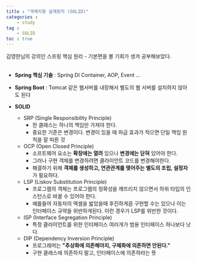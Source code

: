```yaml
---
title : "객체지향 설계원칙 (SOLID)"
categories : 
    - study
tag :
    - SOLID
toc : true
---
```


김영한님의 강의인 스프링 핵심 원리 - 기본편을 볼 기회가 생겨 공부해보았다.<br><br>

- **Spring 핵심 기술** : Spring DI Container, AOP, Event ...

- **Spring Boot** : Tomcat 같은 웹서버를 내장해서 별도의 웹 서버를 설치하지 않아도 된다  

- **SOLID**
    - SRP (Single Responsibility Principle)
        - 한 클래스는 하나의 책임만 가져야 한다.
        - 중요한 기준은 변경이다. 변경이 있을 때 파급 효과가 적으면 단일 책임 원칙을 잘 따른 것
    - OCP (Open Closed Principle)
        - 소프트웨어 요소는 **확장에는 열려** 있으나 **변경에는 닫혀** 있어야 한다.
        - 그러나 구현 객체를 변경하려면 클라이언트 코드를 변경해야한다.
        - 해결하기 위해 **객체를 생성하고, 연관관계를 맺어주는 별도의 조립, 설정자**가 필요하다.
    - LSP (Liskov Substitution Principle)
        - 프로그램의 객체는 프로그램의 정확성을 깨뜨리지 않으면서 하위 타입의 인스턴스로 바꿀 수 있어야 한다.
        - 예를들어 자동차의 엑셀을 밟았을때 후진하게끔 구현할 수는 있으나 이는 인터페이스 규약을 위반하게된다. 이런 경우가 LSP를 위반한 것이다.
    - ISP (Interface Segregation Principle)
        - 특정 클라이언트를 위한 인터페이스 여러개가 범용 인터페이스 하나보다 낫다.
    - DIP (Dependency Inversion Principle)
        - 프로그래머는 **"추상화에 의존해야지, 구체화에 의존하면 안된다."**
        - 구현 클래스에 의존하지 말고, 인터페이스에 의존하라는 뜻